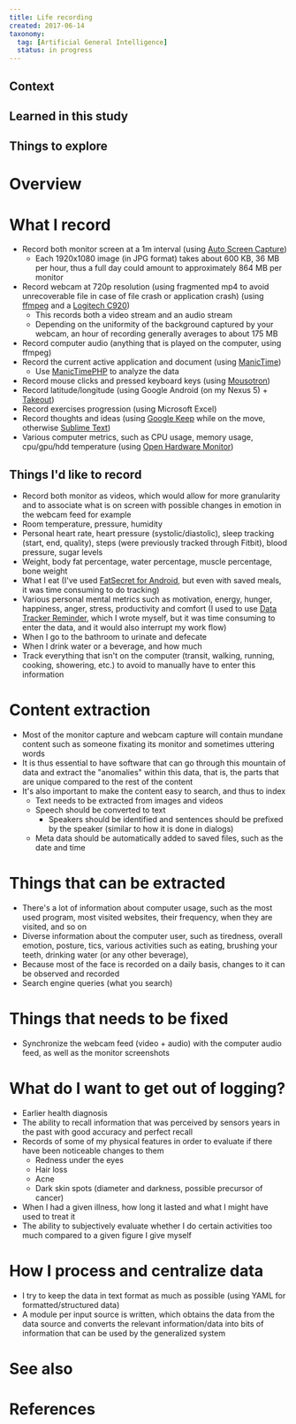```yaml
---
title: Life recording
created: 2017-06-14
taxonomy:
  tag: [Artificial General Intelligence]
  status: in progress
---
```


## Context

## Learned in this study

## Things to explore

# Overview

# What I record
* Record both monitor screen at a 1m interval (using [Auto Screen Capture](https://github.com/gavinkendall/autoscreen))
	* Each 1920x1080 image (in JPG format) takes about 600 KB, 36 MB per hour, thus a full day could amount to approximately 864 MB per monitor
* Record webcam at 720p resolution (using fragmented mp4 to avoid unrecoverable file in case of file crash or application crash) (using [ffmpeg](https://ffmpeg.org/) and a [Logitech C920](https://www.logitech.com/en-ca/product/hd-pro-webcam-c920))
	* This records both a video stream and an audio stream
	* Depending on the uniformity of the background captured by your webcam, an hour of recording generally averages to about 175 MB
* Record computer audio (anything that is played on the computer, using ffmpeg)
* Record the current active application and document (using [ManicTime](http://www.manictime.com/))
	* Use [ManicTimePHP](https://github.com/ManicTimeTools/ManicTimePHP) to analyze the data
* Record mouse clicks and pressed keyboard keys (using [Mousotron](http://www.blacksunsoftware.com/mousotron.html))
* Record latitude/longitude (using Google Android (on my Nexus 5) + [Takeout](https://takeout.google.com/settings/takeout))
* Record exercises progression (using Microsoft Excel)
* Record thoughts and ideas (using [Google Keep](https://keep.google.com) while on the move, otherwise [Sublime Text](https://www.sublimetext.com/))
* Various computer metrics, such as CPU usage, memory usage, cpu/gpu/hdd temperature (using [Open Hardware Monitor](http://openhardwaremonitor.org/))

## Things I'd like to record
* Record both monitor as videos, which would allow for more granularity and to associate what is on screen with possible changes in emotion in the webcam feed for example
* Room temperature, pressure, humidity
* Personal heart rate, heart pressure (systolic/diastolic), sleep tracking (start, end, quality), steps (were previously tracked through Fitbit), blood pressure, sugar levels
* Weight, body fat percentage, water percentage, muscle percentage, bone weight
* What I eat (I've used [FatSecret for Android](https://play.google.com/store/apps/details?id=com.fatsecret.android&hl=en), but even with saved meals, it was time consuming to do tracking)
* Various personal mental metrics such as motivation, energy, hunger, happiness, anger, stress, productivity and comfort (I used to use [Data Tracker Reminder](https://github.com/tomzx/data-tracker-mobile), which I wrote myself, but it was time consuming to enter the data, and it would also interrupt my work flow)
* When I go to the bathroom to urinate and defecate
* When I drink water or a beverage, and how much
* Track everything that isn't on the computer (transit, walking, running, cooking, showering, etc.) to avoid to manually have to enter this information

# Content extraction
* Most of the monitor capture and webcam capture will contain mundane content such as someone fixating its monitor and sometimes uttering words
* It is thus essential to have software that can go through this mountain of data and extract the "anomalies" within this data, that is, the parts that are unique compared to the rest of the content
* It's also important to make the content easy to search, and thus to index
	* Text needs to be extracted from images and videos
	* Speech should be converted to text
		* Speakers should be identified and sentences should be prefixed by the speaker (similar to how it is done in dialogs)
	* Meta data should be automatically added to saved files, such as the date and time

# Things that can be extracted
* There's a lot of information about computer usage, such as the most used program, most visited websites, their frequency, when they are visited, and so on
* Diverse information about the computer user, such as tiredness, overall emotion, posture, tics, various activities such as eating, brushing your teeth, drinking water (or any other beverage),
* Because most of the face is recorded on a daily basis, changes to it can be observed and recorded
* Search engine queries (what you search)

# Things that needs to be fixed
* Synchronize the webcam feed (video + audio) with the computer audio feed, as well as the monitor screenshots

# What do I want to get out of logging?
* Earlier health diagnosis
* The ability to recall information that was perceived by sensors years in the past with good accuracy and perfect recall
* Records of some of my physical features in order to evaluate if there have been noticeable changes to them
	* Redness under the eyes
	* Hair loss
	* Acne
	* Dark skin spots (diameter and darkness, possible precursor of cancer)
* When I had a given illness, how long it lasted and what I might have used to treat it
* The ability to subjectively evaluate whether I do certain activities too much compared to a given figure I give myself

# How I process and centralize data
* I try to keep the data in text format as much as possible (using YAML for formatted/structured data)
* A module per input source is written, which obtains the data from the data source and converts the relevant information/data into bits of information that can be used by the generalized system

# See also

# References
